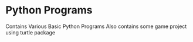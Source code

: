 # Python Programs

Contains Various Basic Python Programs
Also contains some game project using turtle package
